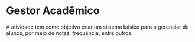 # Gestor Acadêmico

<p>A atividade tem como objetivo criar um sistema básico para o gerenciar de alunos, por meio de notas, frequência, entre outros.</p>
